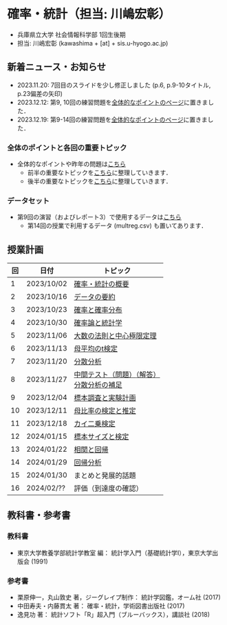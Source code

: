 # 確率・統計（担当: 川嶋宏彰）

- 兵庫県立大学 社会情報科学部 1回生後期
- 担当: 川嶋宏彰 (kawashima + [at] + sis.u-hyogo.ac.jp)

## 新着ニュース・お知らせ

- 2023.11.20: 7回目のスライドを少し修正しました (p.6, p.9-10タイトル, p.23偏差の矢印)
- 2023.12.12: 第9, 10回の練習問題を[全体的なポイントのページ](keypoints)に置きました．
- 2023.12.19: 第9-14回の練習問題を[全体的なポイントのページ](keypoints)に置きました．

### 全体のポイントと各回の重要トピック

- 全体的なポイントや昨年の問題は[こちら](keypoints)
  - 前半の重要なトピックを[こちら](keytopics1)に整理していきます．
  - 後半の重要なトピックを[こちら](keytopics2)に整理していきます．

### データセット

- 第9回の演習（およびレポート3）で使用するデータは[こちら](data/README.md)
  - 第14回の授業で利用するデータ (multreg.csv) も置いてあります．


## 授業計画

|回 |日付 |トピック|
|---|---|---|
|1 |2023/10/02 |[確率・統計の概要](slide/ProbStat2023_01.pdf)|
|2 |2023/10/16 |[データの要約](slide/ProbStat2023_02.pdf)|
|3 |2023/10/23 |[確率と確率分布](slide/ProbStat2023_03.pdf)|
|4 |2023/10/30 |[確率論と統計学](slide/ProbStat2023_04.pdf)|
|5 |2023/11/06 |[大数の法則と中心極限定理](slide/ProbStat2023_05.pdf)|
|6 |2023/11/13 |[母平均のt検定](slide/ProbStat2023_06.pdf)|
|7 |2023/11/20 |[分散分析](slide/ProbStat2023_07.pdf)|
|8 |2023/11/27 |[中間テスト（問題）](exercise/exam1-2023.pdf)[（解答）](exercise/exam1-2023_answer.pdf)<br />[分散分析の補足](slide/ProbStat2023_08.pdf)|
|9 |2023/12/04 |[標本調査と実験計画](slide/ProbStat2023_09.pdf)|
|10|2023/12/11 |[母比率の検定と推定](slide/ProbStat2023_10.pdf)|
|11|2023/12/18 |[カイ二乗検定](slide/ProbStat2023_11.pdf)|
|12|2024/01/15 |[標本サイズと検定](slide/ProbStat2023_12.pdf)|
|13|2024/01/22 |[相関と回帰](slide/ProbStat2023_13.pdf)|
|14|2024/01/29 |[回帰分析](slide/ProbStat2023_14.pdf)|
|15|2024/01/30 |まとめと発展的話題|
|16|2024/02/?? |評価（到達度の確認）|

<!-- 
|15|2024/01/30 |[まとめと発展的話題](slide/ProbStat2023_15.pdf)|
-->


## 教科書・参考書

### 教科書

- 東京大学教養学部統計学教室 編： 統計学入門（基礎統計学Ⅰ），東京大学出版会 (1991)

### 参考書

- 栗原伸一，丸山敦史 著，ジーグレイプ制作： 統計学図鑑，オーム社 (2017)
- 中田寿夫・内藤貫太 著： 確率・統計，学術図書出版社 (2017)
- 逸見功 著： 統計ソフト「R」超入門（ブルーバックス），講談社 (2018)

<!-- ## Rのインストール

- Rを消してしまった場合のための[Rインストール方法](install-r) -->
